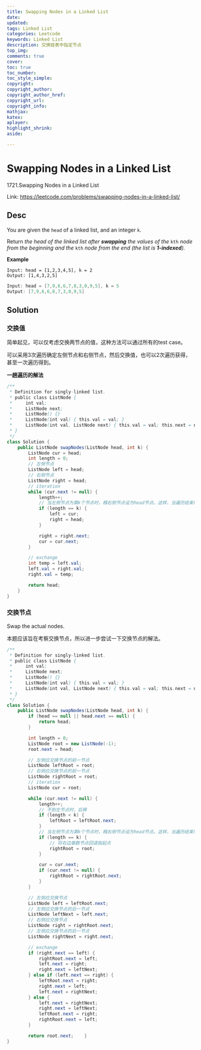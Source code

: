 ```yaml
---
title: Swapping Nodes in a Linked List
date: 
updated:
tags: Linked List
categories: Leetcode
keywords: Linked List
description: 交换链表中指定节点
top_img:
comments: true
cover:
toc: true
toc_number:
toc_style_simple:
copyright:
copyright_author:
copyright_author_href:
copyright_url:
copyright_info:
mathjax:
katex:
aplayer:
highlight_shrink:
aside:

---
```


# Swapping Nodes in a Linked List

1721.Swapping Nodes in a Linked List

Link: https://leetcode.com/problems/swapping-nodes-in-a-linked-list/



## Desc

You are given the `head` of a linked list, and an integer `k`.

Return *the head of the linked list after **swapping** the values of the* `kth` *node from the beginning and the* `kth` *node from the end (the list is **1-indexed**).*

**Example**

```ja
Input: head = [1,2,3,4,5], k = 2
Output: [1,4,3,2,5]
```

```java
Input: head = [7,9,6,6,7,8,3,0,9,5], k = 5
Output: [7,9,6,6,8,7,3,0,9,5]
```



## Solution

### 交换值

简单起见，可以仅考虑交换两节点的值，这种方法可以通过所有的test case。



可以采用3次遍历确定左侧节点和右侧节点，然后交换值，也可以2次遍历获得，甚至一次遍历得到。



**一趟遍历的解法**

```java
/**
 * Definition for singly-linked list.
 * public class ListNode {
 *     int val;
 *     ListNode next;
 *     ListNode() {}
 *     ListNode(int val) { this.val = val; }
 *     ListNode(int val, ListNode next) { this.val = val; this.next = next; }
 * }
 */
class Solution {
    public ListNode swapNodes(ListNode head, int k) {
        ListNode cur = head;
        int length = 0;
        // 左侧节点
        ListNode left = head;
        // 右侧节点
        ListNode right = head;
        // iteration
        while (cur.next != null) {
            length++;
            // 当左侧节点为第k个节点时，糨右侧节点设为head节点。这样，当遍历结束时，右侧节点恰好为length - k所在的节点。
            if (length == k) {
                left = cur;
                right = head;
            }

            right = right.next;
            cur = cur.next;
        }

        // exchange
        int temp = left.val;
        left.val = right.val;
        right.val = temp;

        return head;
    }
}
```



### 交换节点

Swap the actual nodes.

本题应该旨在考察交换节点，所以进一步尝试一下交换节点的解法。



```java
/**
 * Definition for singly-linked list.
 * public class ListNode {
 *     int val;
 *     ListNode next;
 *     ListNode() {}
 *     ListNode(int val) { this.val = val; }
 *     ListNode(int val, ListNode next) { this.val = val; this.next = next; }
 * }
 */
class Solution {
    public ListNode swapNodes(ListNode head, int k) {
        if (head == null || head.next == null) {
            return head;
        }

        int length = 0;
        ListNode root = new ListNode(-1);
        root.next = head;

        // 左侧应交换节点的前一节点
        ListNode leftRoot = root;
        // 右侧应交换节点的前一节点
        ListNode rightRoot = root;
        // iteration
        ListNode cur = root;

        while (cur.next != null) {
            length++;
            // 不到左节点时，后移
            if (length < k) {
                leftRoot = leftRoot.next;
            }
            // 当左侧节点为第k个节点时，糨右侧节点设为head节点。这样，当遍历结束时，右侧节点恰好为length - k所在的节点。
            if (length == k) {
                // 将右边基数节点回退指起点
                rightRoot = root;
            }

            cur = cur.next;
            if (cur.next != null) {
                rightRoot = rightRoot.next;
            }
        }

        // 左侧应交换节点
        ListNode left = leftRoot.next;
        // 左侧应交换节点的后一节点
        ListNode leftNext = left.next;
        // 右侧应交换节点
        ListNode right = rightRoot.next;
        // 左侧应交换节点的后一节点
        ListNode rightNext = right.next;

        // exchange
        if (right.next == left) {
            rightRoot.next = left;
            left.next = right;
            right.next = leftNext;
        } else if (left.next == right) {
            leftRoot.next = right;
            right.next = left;
            left.next = rightNext;
        } else {
            left.next = rightNext;
            right.next = leftNext;
            leftRoot.next = right;
            rightRoot.next = left;
        }

        return root.next;    }
}


```

